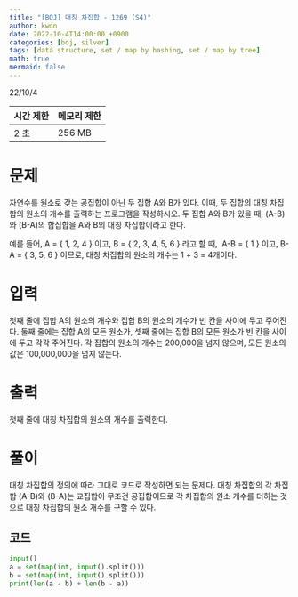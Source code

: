 ```yaml
---
title: "[BOJ] 대칭 차집합 - 1269 (S4)"
author: kwon
date: 2022-10-4T14:00:00 +0900
categories: [boj, silver]
tags: [data structure, set / map by hashing, set / map by tree]
math: true
mermaid: false
---
```


22/10/4

| 시간 제한 | 메모리 제한 |
| --- | --- |
| 2 초 | 256 MB |

# 문제

자연수를 원소로 갖는 공집합이 아닌 두 집합 A와 B가 있다. 이때, 두 집합의 대칭 차집합의 원소의 개수를 출력하는 프로그램을 작성하시오. 두 집합 A와 B가 있을 때, (A-B)와 (B-A)의 합집합을 A와 B의 대칭 차집합이라고 한다.

예를 들어, A = { 1, 2, 4 } 이고, B = { 2, 3, 4, 5, 6 } 라고 할 때,  A-B = { 1 } 이고, B-A = { 3, 5, 6 } 이므로, 대칭 차집합의 원소의 개수는 1 + 3 = 4개이다.

# 입력

첫째 줄에 집합 A의 원소의 개수와 집합 B의 원소의 개수가 빈 칸을 사이에 두고 주어진다. 둘째 줄에는 집합 A의 모든 원소가, 셋째 줄에는 집합 B의 모든 원소가 빈 칸을 사이에 두고 각각 주어진다. 각 집합의 원소의 개수는 200,000을 넘지 않으며, 모든 원소의 값은 100,000,000을 넘지 않는다.

# 출력

첫째 줄에 대칭 차집합의 원소의 개수를 출력한다.

# 풀이

대칭 차집합의 정의에 따라 그대로 코드로 작성하면 되는 문제다. 대칭 차집합의 각 차집합 (A-B)와 (B-A)는 교집합이 무조건 공집합이므로 각 차집합의 원소 개수를 더하는 것으로 대칭 차집합의 원소 개수를 구할 수 있다.

## 코드

```python
input()
a = set(map(int, input().split()))
b = set(map(int, input().split()))
print(len(a - b) + len(b - a))
```
